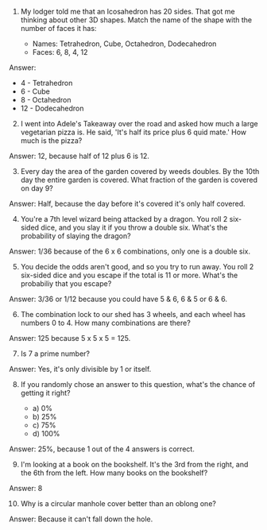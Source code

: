 1. My lodger told me that an Icosahedron has 20 sides. That got me thinking
   about other 3D shapes. Match the name of the shape with the number of faces
   it has:

   * Names: Tetrahedron, Cube, Octahedron, Dodecahedron
   * Faces: 6, 8, 4, 12

Answer:

* 4 - Tetrahedron
* 6 - Cube
* 8 - Octahedron
* 12 - Dodecahedron

2. I went into Adele's Takeaway over the road and asked how much a large
   vegetarian pizza is. He said, 'It's half its price plus 6 quid mate.' How
   much is the pizza?

Answer: 12, because half of 12 plus 6 is 12.

3. Every day the area of the garden covered by weeds doubles. By the 10th day
   the entire garden is covered. What fraction of the garden is covered on day
   9?

Answer: Half, because the day before it's covered it's only half covered.

4. You're a 7th level wizard being attacked by a dragon. You roll 2 six-sided
   dice, and you slay it if you throw a double six. What's the probability of
   slaying the dragon?

Answer: 1/36 because of the 6 x 6 combinations, only one is a double six.

5. You decide the odds aren't good, and so you try to run away. You roll 2
   six-sided dice and you escape if the total is 11 or more. What's the
   probabiliy that you escape?

Answer: 3/36 or 1/12 because you could have 5 & 6, 6 & 5 or 6 & 6.

6. The combination lock to our shed has 3 wheels, and each wheel has numbers
   0 to 4. How many combinations are there?

Answer: 125 because 5 x 5 x 5 = 125.

7. Is 7 a prime number?

Answer: Yes, it's only divisible by 1 or itself.

8. If you randomly chose an answer to this question, what's the chance of
   getting it right?

   * a) 0%
   * b) 25%
   * c) 75%
   * d) 100%

Answer: 25%, because 1 out of the 4 answers is correct.

9. I'm looking at a book on the bookshelf. It's the 3rd from the right, and the
   6th from the left. How many books on the bookshelf?

Answer: 8

10. Why is a circular manhole cover better than an oblong one?

Answer: Because it can't fall down the hole.

